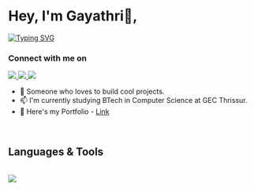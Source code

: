 # Hey, I'm <span style="color: ;">Gayathri👋,</span>
[![Typing SVG](https://readme-typing-svg.herokuapp.com?font=Fira+Code&size=20&pause=1100&color=C62812FF&vCenter=true&width=1000&lines=A+passionate+individual+exploring+the+dimensions+of+technology+and+creativity!+)](https://git.io/typing-svg)
<h3>Connect with me on</h3>
<a href="https://www.linkedin.com/in/gayathri-thejus-59503a251?utm_source=share&utm_campaign=share_via&utm_content=profile&utm_medium=android_app " target="_blank">
    <img src="https://img.shields.io/badge/LinkedIn-0077B5?style=for-the-badge&logo=linkedin&logoColor=white" target="_blank" />
  </a>
<a href="https://x.com/GayathriThejus?t=c7D9OsBbMjVU3ENkwi3VgQ&s=08 " target="_blank">
    <img src="https://img.shields.io/badge/Gmail-D14836?style=for-the-badge&logo=gmail&logoColor=white" target="_blank" />
  </a>
  <a href="gayathrithejus@gmail.com" target="_blank">
    <img src="  https://img.shields.io/badge/Twitter-1DA1F2?style=for-the-badge&logo=twitter&logoColor=white" target="_blank" />
  </a>


- 🔭 Someone who loves to build cool projects.</br>
- 📫 I'm currently studying BTech in Computer Science at GEC Thrissur.</br>
- 🚀 Here's my Portfolio - [Link](https://myportfolio-seven-mauve.vercel.app/)

<br/>

## Languages & Tools
<br/>

   <img src="https://skillicons.dev/icons?i=react,fastapi,tailwind,html,css,figma,git,python,javascript,java,django" /> 

